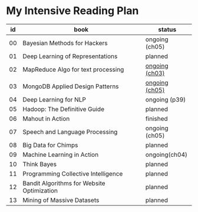 My Intensive Reading Plan
==========================


| id  | book | status |
| --- | ---- | ------ |
| 00   | Bayesian Methods for Hackers | ongoing (ch05) |
| 01   | Deep Learning of Representations | planned  |
| 02   | MapReduce Algo for text processing | [ongoing (ch03)](./02-TPMR.md) |
| 03   | MongoDB Applied Design Patterns |  [ongoing (ch05)](./03-MADP.md)  |
| 04   | Deep Learning for NLP | ongoing (p39) |
| 05   | Hadoop: The Definitive Guide | planned |
| 06   | Mahout in Action | finished |
| 07   | Speech and Language Processing | ongoing (ch05) |
| 08   | Big Data for Chimps | planned |
| 09   | Machine Learning in Action | ongoing(ch04) |
| 10   | Think Bayes | planned |
| 11   | Programming Collective Intelligence | planned |
| 12   | Bandit Algorithms for Website Optimization | planned |
| 13   | Mining of Massive Datasets | planned |
